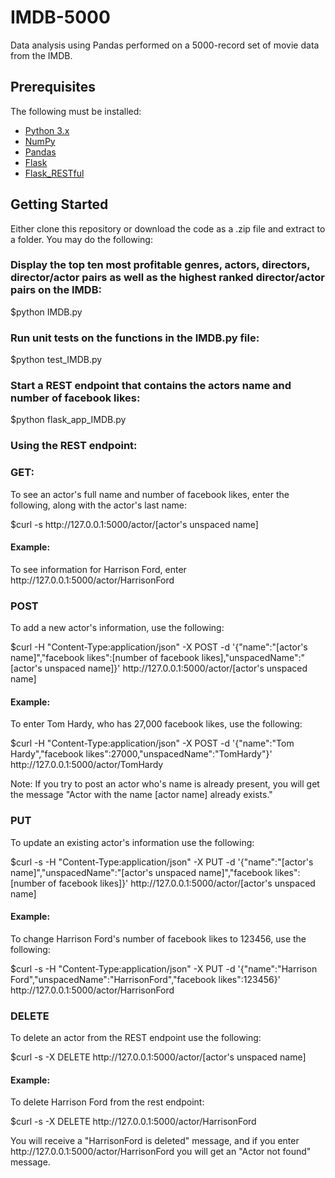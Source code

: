 # IMDB-5000
Data analysis using Pandas performed on a 5000-record set of movie data from the IMDB. 

## Prerequisites

The following must be installed:
* [Python 3.x](https://www.python.org/downloads/)
* [NumPy](https://www.numpy.org/)
* [Pandas](https://pandas.pydata.org/)
* [Flask](https://www.fullstackpython.com/flask.html)
* [Flask_RESTful](https://flask-restful.readthedocs.io/en/latest/)


## Getting Started
Either clone this repository or download the code as a .zip file and extract to a folder.
You may do the following:

### Display the top ten most profitable genres, actors, directors, director/actor pairs as well as the highest ranked director/actor pairs on the IMDB:
$python IMDB.py

### Run unit tests on the functions in the IMDB.py file:
$python test_IMDB.py

### Start a REST endpoint that contains the actors name and number of facebook likes:
$python flask_app_IMDB.py


### Using the REST endpoint:

### GET:
To see an actor's full name and number of facebook likes, enter the following, along with the actor's last name:

$curl -s http://<i></i>127.0.0.1:5000/actor/[actor's unspaced name]

#### Example:
To see information for Harrison Ford, enter http://<i></i>127.0.0.1:5000/actor/HarrisonFord

### POST
To add a new actor's information, use the following:

$curl -H "Content-Type:application/json" -X POST -d '{"name":"[actor's name]","facebook likes":[number of facebook likes],"unspacedName":"[actor's unspaced name]}' http://<i></i>127.0.0.1:5000/actor/[actor's unspaced name]
  
#### Example:
To enter Tom Hardy, who has 27,000 facebook likes, use the following:

$curl -H "Content-Type:application/json" -X POST -d '{"name":"Tom Hardy","facebook likes":27000,"unspacedName":"TomHardy"}' http://<i></i>127.0.0.1:5000/actor/TomHardy

Note: If you try to post an actor who's name is already present, you will get the message "Actor with the name [actor name] already exists."

### PUT
To update an existing actor's information use the following:

$curl -s -H "Content-Type:application/json" -X PUT -d '{"name":"[actor's name]","unspacedName":"[actor's unspaced name]","facebook likes":[number of facebook likes]}' http://<i></i>127.0.0.1:5000/actor/[actor's unspaced name]

#### Example:
To change Harrison Ford's number of facebook likes to 123456, use the following:

$curl -s -H "Content-Type:application/json" -X PUT -d '{"name":"Harrison Ford","unspacedName":"HarrisonFord","facebook likes":123456}' http://<i></i>127.0.0.1:5000/actor/HarrisonFord

### DELETE
To delete an actor from the REST endpoint use the following:

$curl -s -X DELETE http://<i></i>127.0.0.1:5000/actor/[actor's unspaced name]

#### Example:
To delete Harrison Ford from the rest endpoint:

$curl -s -X DELETE http://<i></i>127.0.0.1:5000/actor/HarrisonFord

You will receive a "HarrisonFord is deleted" message, and if you enter http://<i></i>127.0.0.1:5000/actor/HarrisonFord you will get an "Actor not found" message.


